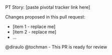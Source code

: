 PT Story: [paste pivotal tracker link here]

Changes proposed in this pull request:
- [item 1 - replace me]
- [item 2 - replace me]
- ...

@diraulo @tochman - This PR is ready for review
